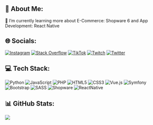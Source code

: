 ## 💫  About Me:
🌱  I’m currently learning more about E-Commerce: Shopware 6
    and App Development: React Native


## 🌐 Socials:
[![Instagram](https://img.shields.io/badge/Instagram-%23E4405F.svg?logo=Instagram&logoColor=white)](https://instagram.com/ximmanuelm) [![Stack Overflow](https://img.shields.io/badge/-Stackoverflow-FE7A16?logo=stack-overflow&logoColor=white)](https://stackoverflow.com/users/16398851) [![TikTok](https://img.shields.io/badge/TikTok-%23000000.svg?logo=TikTok&logoColor=white)](https://tiktok.com/@ximmanuel) [![Twitch](https://img.shields.io/badge/Twitch-%239146FF.svg?logo=Twitch&logoColor=white)](https://twitch.tv/ximmanuelm) [![Twitter](https://img.shields.io/badge/Twitter-%231DA1F2.svg?logo=Twitter&logoColor=white)](https://twitter.com/ximmanuelm) 

## 💻 Tech Stack:
![Python](https://img.shields.io/badge/python-3670A0?style=for-the-badge&logo=python&logoColor=ffdd54) ![JavaScript](https://img.shields.io/badge/javascript-%23323330.svg?style=for-the-badge&logo=javascript&logoColor=%23F7DF1E) ![PHP](https://img.shields.io/badge/php-%23777BB4.svg?style=for-the-badge&logo=php&logoColor=white) ![HTML5](https://img.shields.io/badge/html5-%23E34F26.svg?style=for-the-badge&logo=html5&logoColor=white) ![CSS3](https://img.shields.io/badge/css3-%231572B6.svg?style=for-the-badge&logo=css3&logoColor=white) ![Vue.js](https://img.shields.io/badge/vuejs-%2335495e.svg?style=for-the-badge&logo=vuedotjs&logoColor=%234FC08D) ![Symfony](https://img.shields.io/badge/symfony-%23000000.svg?style=for-the-badge&logo=symfony&logoColor=white) ![Bootstrap](https://img.shields.io/badge/bootstrap-%23563D7C.svg?style=for-the-badge&logo=bootstrap&logoColor=white) ![SASS](https://img.shields.io/badge/SASS-hotpink.svg?style=for-the-badge&logo=SASS&logoColor=white) ![Shopware](https://img.shields.io/badge/shopware-blue.svg?style=for-the-badge&logo=shopware&logoColor=white) ![ReactNative](https://img.shields.io/badge/reactnative-blue.svg?style=for-the-badge&logo=react&logoColor=white)

## 📊 GitHub Stats:
![](https://github-readme-stats.vercel.app/api/top-langs/?username=ximmanuel&theme=dark&hide_border=true&include_all_commits=true&count_private=false&layout=compact)
